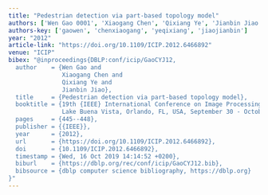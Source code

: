 ```yaml
---
title: "Pedestrian detection via part-based topology model"
authors: ['Wen Gao 0001', 'Xiaogang Chen', 'Qixiang Ye', 'Jianbin Jiao']
authors-key: ['gaowen', 'chenxiaogang', 'yeqixiang', 'jiaojianbin']
year: "2012"
article-link: "https://doi.org/10.1109/ICIP.2012.6466892"
venue: "ICIP"
bibex: "@inproceedings{DBLP:conf/icip/GaoCYJ12,
  author    = {Wen Gao and
               Xiaogang Chen and
               Qixiang Ye and
               Jianbin Jiao},
  title     = {Pedestrian detection via part-based topology model},
  booktitle = {19th {IEEE} International Conference on Image Processing, {ICIP} 2012,
               Lake Buena Vista, Orlando, FL, USA, September 30 - October 3, 2012},
  pages     = {445--448},
  publisher = {{IEEE}},
  year      = {2012},
  url       = {https://doi.org/10.1109/ICIP.2012.6466892},
  doi       = {10.1109/ICIP.2012.6466892},
  timestamp = {Wed, 16 Oct 2019 14:14:52 +0200},
  biburl    = {https://dblp.org/rec/conf/icip/GaoCYJ12.bib},
  bibsource = {dblp computer science bibliography, https://dblp.org}
}"
---
```

